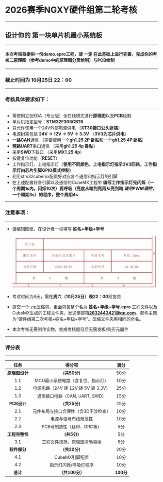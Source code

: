 # 2026赛季NGXY硬件组第二轮考核
---


## 设计你的 **第一块单片机最小系统板**
---
#### 本次考核将提供一份demo.epro工程，请 **一定** 在此基础上进行完善，完成你的考核二原理图（参考demo中的原理图分页绘制）与PCB绘制
---
### 截止时间为 **10月25日 22：00**
---
### 考核具体要求如下：
---
* 需使用立创EDA（专业版）全在线模式进行**原理图**以及**PCB**绘制
  <br>
* 单片机指定型号：**STM32F303CBT6**
  <br>
* 只允许使用一个24V外部电源供电 （**XT30接口公头卧插**）
  <br>
* 电源树需包括 **24V → 12V → 5V → 3.3V** （**3V3为芯片供电**）
  <br>
* **一路CAN**通信 （需要使用一个**gh1.25 2P 卧贴**和一个**gh1.25 4P 卧贴**）
  <br>
* **两路UART**串口通信 （采用**gh1.25 4p 卧贴**）
  <br>
* 采用**SWD**下载口 （采用**MX1.25 4p**）
  <br>
* 按键复位功能（**RESET**）
  <br>
* 工作指示灯、上电指示灯（**使用不同颜色，上电指示灯指示3V3回路，工作指示灯由芯片引脚GPIO模式控制**）
  <br>
* 利用stm32cubemx配置好对应各个通信和指示灯的引脚
  <br>
* 在上述配置好各引脚以及通信的CubeMX工程中
  **编写工作指示灯先闪烁（一个周期1s内，闪烁10次）再呼吸（亮度从暗到亮再从亮到暗 ***请用PWM调控***，一个周期3s）的程序，整个周期4s**
---
### 注意事项：
---
* 请编辑图纸，在设计者一栏填写 **姓名+年级+学号**
       <p align="center"> <img src="image.png" width="700"></p>
       
* 考试时间为6天，需在**周六（10月25日）晚22：00**前提交
  <br>
* 提交一个.zip压缩包，里面包含整个名为 **姓名+年级+学号.epro** 工程文件以及CubeMX生成的工程文件夹，发送至邮箱**2632443421@qq.com**，邮件主题为“硬件组第二次考核+姓名+年级+学号”。压缩文件夹用相同的命名。
  <br>
* 本次考核无需制作实物，完成考核题目后无需发板/购买元器件

***


### 评分表
---
| 任务           | 得分项                               | 满分             |
|:---------------:|:-------------------------------------:|:-----------------:|
| **原理图设计** | **(共50分)**                         |        50分          |
|        1.1        | MCU最小系统电路（含复位、指示灯）    | 10分             |
|           1.2     | 电源电路（24V 转 12V 转 5V 转 3.3V）                | 25分             |
|              1.3 | 通信接口电路（CAN, UART, SWD）       | 15分             | 
| **PCB设计**    | **(共25分)**                         |             25分     |      
|              2.1  | 元件布局与接口合理性（含3D干涉检查） | 10分             |      
|       2.2         | 电源与信号布线规范性                 | 10分             |      
|       2.3         | PCB可制造性（丝印、DRC等）           | 5分              |      
| **工程完整性** | **(共5分)**                         |       5分           |      
|       3.1         | 工程文件规范，原理图清晰易读         | 5分             |      
| **软件部分**     | **(共20分)**                         |        20分          |      
|      4.1          | CubeMX引脚配置                       | 10分             |      
|      4.2          | 指示灯闪烁/呼吸灯程序            | 10分             |      
| **总计**       |                 **（共100分）**                     | **100分** |      


